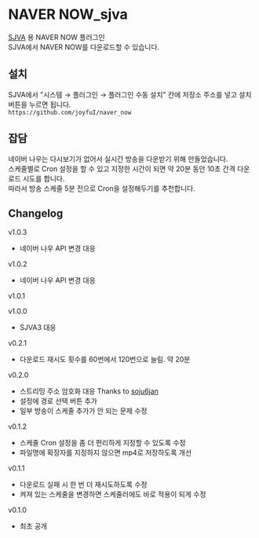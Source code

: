 # NAVER NOW_sjva

[SJVA](https://sjva.me/) 용 NAVER NOW 플러그인  
SJVA에서 NAVER NOW를 다운로드할 수 있습니다.

## 설치

SJVA에서 "시스템 → 플러그인 → 플러그인 수동 설치" 칸에 저장소 주소를 넣고 설치 버튼을 누르면 됩니다.  
`https://github.com/joyfuI/naver_now`

## 잡담

네이버 나우는 다시보기가 없어서 실시간 방송을 다운받기 위해 만들었습니다.  
스케줄별로 Cron 설정을 할 수 있고 지정한 시간이 되면 약 20분 동안 10초 간격 다운로드 시도를 합니다.  
따라서 방송 스케줄 5분 전으로 Cron을 설정해두기를 추천합니다.

## Changelog

v1.0.3

- 네이버 나우 API 변경 대응

v1.0.2

- 네이버 나우 API 변경 대응

v1.0.1

v1.0.0

- SJVA3 대응

v0.2.1

- 다운로드 재시도 횟수를 60번에서 120번으로 늘림. 약 20분

v0.2.0

- 스트리밍 주소 암호화 대응
  Thanks to [soju6jan](https://github.com/soju6jan)
- 설정에 경로 선택 버튼 추가
- 일부 방송이 스케줄 추가가 안 되는 문제 수정

v0.1.2

- 스케줄 Cron 설정을 좀 더 편리하게 지정할 수 있도록 수정
- 파일명에 확장자를 지정하지 않으면 mp4로 저장하도록 개선

v0.1.1

- 다운로드 실패 시 한 번 더 재시도하도록 수정
- 켜져 있는 스케줄을 변경하면 스케줄러에도 바로 적용이 되게 수정

v0.1.0

- 최초 공개
